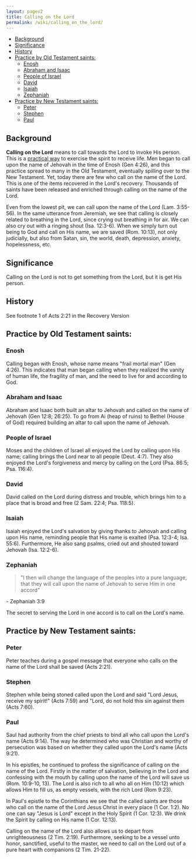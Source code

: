 ```yaml
---
layout: pagev2
title: Calling on the Lord
permalink: /wiki/calling_on_the_lord/
---
```

- [Background](#background)
- [Significance](#significance)
- [History](#history)
- [Practice by Old Testament saints:](#practice-by-old-testament-saints)
  - [Enosh](#enosh)
  - [Abraham and Isaac](#abraham-and-isaac)
  - [People of Israel](#people-of-israel)
  - [David](#david)
  - [Isaiah](#isaiah)
  - [Zephaniah](#zephaniah)
- [Practice by New Testament saints:](#practice-by-new-testament-saints)
  - [Peter](#peter)
  - [Stephen](#stephen)
  - [Paul](#paul)

## Background

**Calling on the Lord** means to call towards the Lord to invoke His person. This is a [practical way](../speciality_generality_practicality#practicality) to exercise the spirit to receive life. Men began to call upon the name of Jehovah in the time of Enosh (Gen 4:26), and this practice spread to many in the Old Testament, eventually spilling over to the New Testament. Yet, today there are few who call on the name of the Lord. This is one of the items recovered in the Lord's recovery. Thousands of saints have been released and enriched through calling on the name of the Lord.

Even from the lowest pit, we can call upon the name of the Lord (Lam. 3:55-56). In the same utterance from Jeremiah, we see that calling is closely related to breathing in the Lord, since crying out breathing in for air. We can also cry out with a ringing shout (Isa. 12:3-6). When we simply turn out being to God and call on His name, we are saved (Rom. 10:13), not only judicially, but also from Satan, sin, the world, death, depression, anxiety, hopelessness, etc. 

## Significance

Calling on the Lord is not to get something from the Lord, but it is get His person.

## History

See footnote 1 of Acts 2:21 in the Recovery Version

## Practice by Old Testament saints:

### Enosh

Calling began with Enosh, whose name means "frail mortal man" (Gen 4:26). This indicates that man began calling when they realized the vanity of human life, the fragility of man, and the need to live for and according to God.

### Abraham and Isaac

Abraham and Isaac both built an altar to Jehovah and called on the name of Jehovah (Gen 12:8; 26:25). To go from Ai (heap of ruins) to Bethel (House of God) required building an altar to call upon the name of Jehovah.

### People of Israel

Moses and the children of Israel all enjoyed the Lord by calling upon His name; calling brings the Lord near to all people (Deut. 4:7). They also enjoyed the Lord's forgiveness and mercy by calling on the Lord (Psa. 86:5; Psa. 116:4).

### David

David called on the Lord during distress and trouble, which brings him to a place that is broad and free (2 Sam. 22:4; Psa. 118:5).

### Isaiah

Isaiah enjoyed the Lord's salvation by giving thanks to Jehovah and calling upon His name, reminding people that His name is exalted (Psa. 12:3-4; Isa. 55:6). Furthermore, He also sang psalms, cried out and shouted toward Jehovah (Isa. 12:2-6).

### Zephaniah

> "I then will change the language of the peoples into a pure language, that they will call upon the name of Jehovah to serve Him in one accord"

\- Zephaniah 3:9

The secret to serving the Lord in one accord is to call on the Lord's name.

## Practice by New Testament saints:

### Peter

Peter teaches during a gospel message that everyone who calls on the name of the Lord shall be saved (Acts 2:21).

### Stephen

Stephen while being stoned called upon the Lord and said "Lord Jesus, receive my spirit!" (Acts 7:59) and "Lord, do not hold this sin against them (Acts 7:60).

### Paul

Saul had authority from the chief priests to bind all who call upon the Lord's name (Acts 9:14). The way he determined who was Christian and worthy of persecution was based on whether they called upon the Lord's name (Acts 9:21).

In his epistles, he continued to profess the significance of calling on the name of the Lord. Firstly in the matter of salvation, believing in the Lord and confessing with the mouth by calling upon the name of the Lord will save us (Rom. 10:9-10, 13). The Lord is also rich to all who all on Him (10:12) which allows Him to fill us, as empty vessels, with the rich Lord (Rom 9:23).

In Paul's epistle to the Corinthians we see that the called saints are those who call on the name of the Lord Jesus Christ in every place (1 Cor. 1:2). No one can say "Jesus is Lord" except in the Holy Spirit (1 Cor. 12:3). We drink the Spirit by calling on His name (1 Cor. 12:13).

Calling on the name of the Lord also allows us to depart from unrighteousness (2 Tim. 2:19). Furthermore, seeking to be a vessel unto honor, sanctified, useful to the master, we need to call on the Lord out of a pure heart with companions (2 Tim. 21-22).

